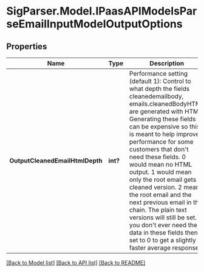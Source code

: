 # SigParser.Model.IPaasAPIModelsParseEmailInputModelOutputOptions
## Properties

Name | Type | Description | Notes
------------ | ------------- | ------------- | -------------
**OutputCleanedEmailHtmlDepth** | **int?** | Performance setting (default 1): Control to what depth the fields cleanedemailbody, emails.cleanedBodyHTML are generated with HTML.                Generating these fields can be expensive so this is meant to help improve performance for some customers that don&#39;t need these fields.                0 would mean no HTML output. 1 would mean only the root email gets a cleaned version. 2 means the root email and the next previous email in the chain.                The plain text versions will still be set.                If you don&#39;t ever need the data in these fields then set to 0 to get a slightly faster average response. | [optional] 

[[Back to Model list]](../README.md#documentation-for-models) [[Back to API list]](../README.md#documentation-for-api-endpoints) [[Back to README]](../README.md)

